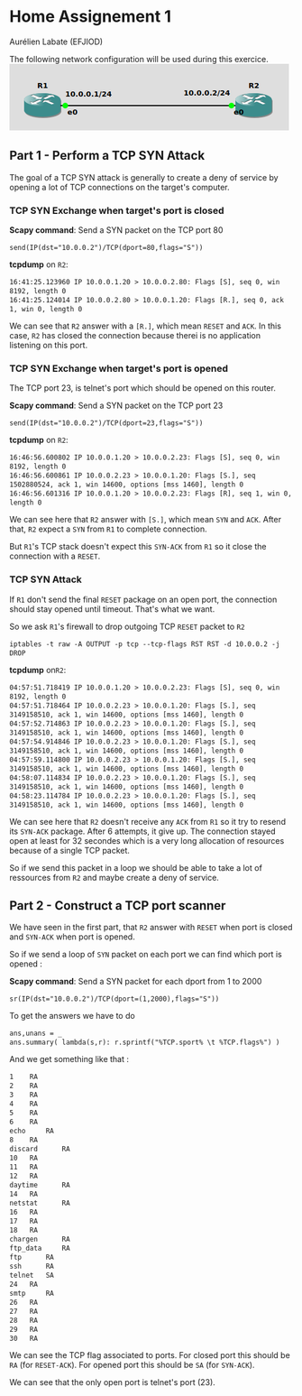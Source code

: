 Home Assignement 1
==================
Aurélien Labate (EFJIOD)

The following network configuration will be used during this exercice.
![Network](network.png)

Part 1 - Perform a TCP SYN Attack
---------------------------------
The goal of a TCP SYN attack is generally to create a deny of service by
opening a lot of TCP connections on the target's computer.

### TCP SYN Exchange when target's port is closed

**Scapy command**: Send a SYN packet on the TCP port 80
```
send(IP(dst="10.0.0.2")/TCP(dport=80,flags="S"))
```

**tcpdump** on `R2`:
```
16:41:25.123960 IP 10.0.0.1.20 > 10.0.0.2.80: Flags [S], seq 0, win 8192, length 0
16:41:25.124014 IP 10.0.0.2.80 > 10.0.0.1.20: Flags [R.], seq 0, ack 1, win 0, length 0
```

We can see that `R2` answer with a `[R.]`, which mean `RESET` and `ACK`.
In this case, `R2` has closed the connection because therei is no application listening on this port.

### TCP SYN Exchange when target's port is opened
The TCP port 23, is telnet's port which should be opened on this router.

**Scapy command**: Send a SYN packet on the TCP port 23
```
send(IP(dst="10.0.0.2")/TCP(dport=23,flags="S"))
```

**tcpdump** on `R2`:
```
16:46:56.600802 IP 10.0.0.1.20 > 10.0.0.2.23: Flags [S], seq 0, win 8192, length 0
16:46:56.600861 IP 10.0.0.2.23 > 10.0.0.1.20: Flags [S.], seq 1502880524, ack 1, win 14600, options [mss 1460], length 0
16:46:56.601316 IP 10.0.0.1.20 > 10.0.0.2.23: Flags [R], seq 1, win 0, length 0
```
We can see here that `R2` answer with `[S.]`, which mean `SYN` and `ACK`.
After that, `R2` expect a `SYN` from `R1` to complete connection.

But `R1`'s TCP stack doesn't expect this `SYN-ACK` from `R1` so it close the connection
with a `RESET`.

### TCP SYN Attack
If `R1` don't send the final `RESET` package on an open port, the connection
should stay opened until timeout. That's what we want.

So we ask `R1`'s firewall to drop outgoing TCP `RESET` packet to `R2`
```
iptables -t raw -A OUTPUT -p tcp --tcp-flags RST RST -d 10.0.0.2 -j DROP
```

**tcpdump** on`R2`:
```
04:57:51.718419 IP 10.0.0.1.20 > 10.0.0.2.23: Flags [S], seq 0, win 8192, length 0
04:57:51.718464 IP 10.0.0.2.23 > 10.0.0.1.20: Flags [S.], seq 3149158510, ack 1, win 14600, options [mss 1460], length 0
04:57:52.714863 IP 10.0.0.2.23 > 10.0.0.1.20: Flags [S.], seq 3149158510, ack 1, win 14600, options [mss 1460], length 0
04:57:54.914846 IP 10.0.0.2.23 > 10.0.0.1.20: Flags [S.], seq 3149158510, ack 1, win 14600, options [mss 1460], length 0
04:57:59.114800 IP 10.0.0.2.23 > 10.0.0.1.20: Flags [S.], seq 3149158510, ack 1, win 14600, options [mss 1460], length 0
04:58:07.114834 IP 10.0.0.2.23 > 10.0.0.1.20: Flags [S.], seq 3149158510, ack 1, win 14600, options [mss 1460], length 0
04:58:23.114784 IP 10.0.0.2.23 > 10.0.0.1.20: Flags [S.], seq 3149158510, ack 1, win 14600, options [mss 1460], length 0
```

We can see here that `R2` doesn't receive any `ACK` from `R1` so it try to
resend its `SYN-ACK` package. After 6 attempts, it give up.
The connection stayed open at least for 32 secondes which is a very long allocation
of resources because of a single TCP packet.

So if we send this packet in a loop we should be able to take a lot of ressources
from `R2` and maybe create a deny of service.


Part 2 - Construct a TCP port scanner
-------------------------------------
We have seen in the first part, that `R2` answer with `RESET` when port
is closed and `SYN-ACK` when port is opened.

So if we send a loop of `SYN` packet on each port we can find which port is opened :

**Scapy command**: Send a SYN packet for each dport from 1 to 2000
```
sr(IP(dst="10.0.0.2")/TCP(dport=(1,2000),flags="S"))
```
To get the answers we have to do

```
ans,unans = _
ans.summary( lambda(s,r): r.sprintf("%TCP.sport% \t %TCP.flags%") )
```

And we get something like that :
```
1 	 RA
2 	 RA
3 	 RA
4 	 RA
5 	 RA
6 	 RA
echo 	 RA
8 	 RA
discard 	 RA
10 	 RA
11 	 RA
12 	 RA
daytime 	 RA
14 	 RA
netstat 	 RA
16 	 RA
17 	 RA
18 	 RA
chargen 	 RA
ftp_data 	 RA
ftp 	 RA
ssh 	 RA
telnet 	 SA
24 	 RA
smtp 	 RA
26 	 RA
27 	 RA
28 	 RA
29 	 RA
30 	 RA
```

We can see the TCP flag associated to ports. For closed port this should be `RA` (for `RESET-ACK`).
For opened port this should be `SA` (for `SYN-ACK`).

We can see that the only open port is telnet's port (23).
